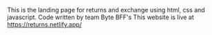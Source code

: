 This is the landing page for returns and exchange using html, css and javascript.
Code written by team Byte BFF's
This website is live at https://returns.netlify.app/
